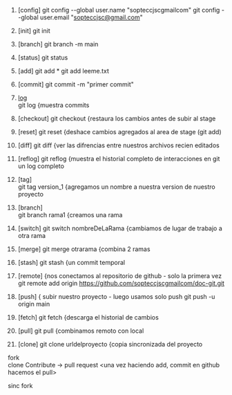 1. [config]
git config --global user.name "sopteccjscgmailcom"
git config --global user.email "sopteccjsc@gmail.com"

2. [init]
git init

3.  [branch]
git branch -m main          

4.  [status]
git status                      

5.  [add]
git add *
git add leeme.txt       

6.  [commit]
git commit -m "primer commit"   

7.  [log](log.md)                     
git log                         {muestra commits

8. [checkout]
git checkout <nombredelarchivo> {restaura los cambios antes de subir al stage

9. [reset]
git reset                       {deshace cambios agregados al area de stage (git add)

10. [diff]
git diff                        {ver las difrencias entre nuestros archivos recien editados

11. [reflog]
git reflog                      {muestra el historial completo de interacciones en git un log completo

12. [tag]                       
git tag version_1               {agregamos un nombre a nuestra version de nuestro proyecto

13. [branch]                    
git branch rama1                {creamos una rama

14. [switch]
git switch nombreDeLaRama       {cambiamos de lugar de trabajo a otra rama

15. [merge]
git merge otrarama              {combina 2 ramas

16. [stash]
git stash                       {un commit temporal

<!----------------------------- GITHUB ----------------------------->
<!-- subida de proyecto -->
17. [remote]                    {nos conectamos al repositorio de github - solo la primera vez
git remote add origin https://github.com/sopteccjscgmailcom/doc-git.git

18. [push]                      { subir nuestro proyecto - luego usamos solo push
git push -u origin main

19. [fetch]
git fetch                       {descarga el historial de cambios

20. [pull]
git pull                        {combinamos remoto con local
<!-- descargar un proyecto -->
21. [clone]
git clone urldelproyecto        {copia sincronizada del proyecto
<!-- trabjar con otro proyecto -->
fork   <creamos un fork>        
clone   <una vez creado clonamos nuestro repositorio y empezamos a trabajar>
Contribute  ->  pull request    <una vez haciendo add, commit en github  hacemos el pull>

sinc fork   <para que estemos actualizador con el proyecto original>
